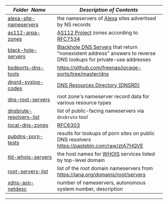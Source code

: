 |&nbsp;&nbsp;&nbsp;&nbsp;_Folder&nbsp;&nbsp;Name_&nbsp;&nbsp;&nbsp;&nbsp;| _Description of Contents_
|:----------------|--------------------------------------------------------------------------------------------------------------------------------------------------------
| [alexa-site-nameservers](alexa-site-nameservers.txt) |  the nameservers of [Alexa](https://www.alexa.com/) sites advertised by NS records 
| [as112-arpa-zones](as112-arpa-zones.txt) | [AS112 Project](https://as112.net) zones according to [RFC7534](https://tools.ietf.org/html/rfc7534 "AS112 Nameserver Operations")
| [black-hole-servers](black-hole-servers.txt) | [Blackhole DNS Servers](https://wikipedia.org/wiki/Blackhole_server) that return "nonexistent address" answers to reverse DNS lookups for private-use addresses
| [bsdports-dns-tools](bsdports-dns-tools.txt) |  <https://github.com/freenas/iocage-ports/tree/master/dns> 
| [dnsrd-syslog-codes](dnsrd-syslog-codes.txt) |  [DNS Resources Directory (DNSRD)](http://web.archive.org/web/*/www.dns.net/dnsrd/) 
| [dns-root-servers](dns-root-servers.txt) |  root zone's nameserver record data for various resource types 
| [dnsbrute-resolvers-list](dnsbrute-resolvers-list.txt) |  list of public-facing nameservers via `dnsbrute` tool 
| [local-dns-zones](local-dns-zones.txt) | [RFC6303](https://tools.ietf.org/html/rfc6303 "Locally Served DNS Zones")
| [pubdns-porn-tests](pubdns-porn-tests.txt) |  results for lookups of porn sites on public DNS resolvers <https://pastebin.com/raw/ztA7HQVE> 
| [tld-whois-servers](tld-whois-servers.txt) |  the host names for [WHOIS](https://whois.icann.org/en) services listed by top-level domain 
| [root-servers-list](root-servers-list.txt) |  list of the root domain nameservers from <https://iana.org/domains/root/servers> 
| [xdns-asn-netdesc](xdns-asn-netdesc.txt) |  number of nameservers, autonomous system number, description 

* * *

